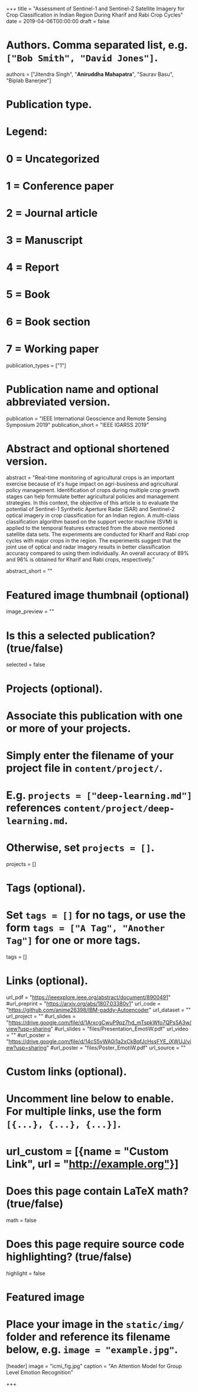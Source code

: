 +++
title = "Assessment of Sentinel-1 and Sentinel-2 Satellite Imagery for Crop Classification in Indian Region During Kharif and Rabi Crop Cycles"
date = 2019-04-06T00:00:00
draft = false

# Authors. Comma separated list, e.g. `["Bob Smith", "David Jones"]`.
authors = ["Jitendra Singh", "**Aniruddha Mahapatra**", "Saurav Basu", "Biplab Banerjee"]

# Publication type.
# Legend:
# 0 = Uncategorized
# 1 = Conference paper
# 2 = Journal article
# 3 = Manuscript
# 4 = Report
# 5 = Book
# 6 = Book section
# 7 = Working paper
publication_types = ["1"]

# Publication name and optional abbreviated version.
publication = "IEEE International Geoscience and Remote Sensing Symposium 2019"
publication_short = "IEEE IGARSS 2019"

# Abstract and optional shortened version.
abstract = "Real-time monitoring of agricultural crops is an important exercise because of it's huge impact on agri-business and agricultural policy management. Identification of crops during multiple crop growth stages can help formulate better agricultural policies and management strategies. In this context, the objective of this article is to evaluate the potential of Sentinel-1 Synthetic Aperture Radar (SAR) and Sentinel-2 optical imagery in crop classification for an Indian region. A multi-class classification algorithm based on the support vector machine (SVM) is applied to the temporal features extracted from the above mentioned satellite data sets. The experiments are conducted for Kharif and Rabi crop cycles with major crops in the region. The experiments suggest that the joint use of optical and radar imagery results in better classification accuracy compared to using them individually. An overall accuracy of 89% and 96% is obtained for Kharif and Rabi crops, respectively."

abstract_short = ""

# Featured image thumbnail (optional)
image_preview = ""

# Is this a selected publication? (true/false)
selected = false

# Projects (optional).
#   Associate this publication with one or more of your projects.
#   Simply enter the filename of your project file in `content/project/`.
#   E.g. `projects = ["deep-learning.md"]` references `content/project/deep-learning.md`.
#   Otherwise, set `projects = []`.
projects = []

# Tags (optional).
#   Set `tags = []` for no tags, or use the form `tags = ["A Tag", "Another Tag"]` for one or more tags.
tags = []

# Links (optional).
url_pdf = "https://ieeexplore.ieee.org/abstract/document/8900491"
#url_preprint = "https://arxiv.org/abs/1807.03380v1"
url_code = "https://github.com/anime26398/IBM-paddy-Autoencoder"
url_dataset = ""
url_project = ""
#url_slides = "https://drive.google.com/file/d/1ArxcgCwuP9pz7hd_mTspkWfo7QPs5A3w/view?usp=sharing"
#url_slides = "files/Presentation_EmotiW.pdf"
url_video = ""
#url_poster = "https://drive.google.com/file/d/14cS5vWA0i1a2xCkBqfJcHssFYE_iXWUJ/view?usp=sharing"
#url_poster = "files/Poster_EmotiW.pdf"
url_source = ""

# Custom links (optional).
#   Uncomment line below to enable. For multiple links, use the form `[{...}, {...}, {...}]`.
# url_custom = [{name = "Custom Link", url = "http://example.org"}]

# Does this page contain LaTeX math? (true/false)
math = false

# Does this page require source code highlighting? (true/false)
highlight = false

# Featured image
# Place your image in the `static/img/` folder and reference its filename below, e.g. `image = "example.jpg"`.
[header]
image = "icmi_fig.jpg"
caption = "An Attention Model for Group Level Emotion Recognition"

+++
